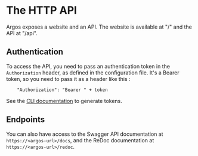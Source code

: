 # The HTTP API

Argos exposes a website and an API. The website is available at "/" and the API at "/api".

## Authentication

To access the API, you need to pass an authentication token in the `Authorization` header, as defined in the configuration file. It's a Bearer token, so you need to pass it as a header like this :

```
    "Authorization": "Bearer " + token
```

See the [CLI documentation](cli.md#server-generate-token-command) to generate tokens.

## Endpoints

You can also have access to the Swagger API documentation at `https://<argos-url>/docs`, and the ReDoc documentation at `https://<argos-url>/redoc`.
